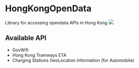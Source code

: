 # HongKongOpenData
Library for accessing opendata APIs in Hong Kong
[![](https://jitpack.io/v/seventhmoon/HongKongGovData.svg)](https://jitpack.io/#seventhmoon/HongKongGovData)

## Available API
 - GovWifi
 - Hong Kong Tramways ETA
 - Charging Stations GeoLocation Information (for Automobile)
